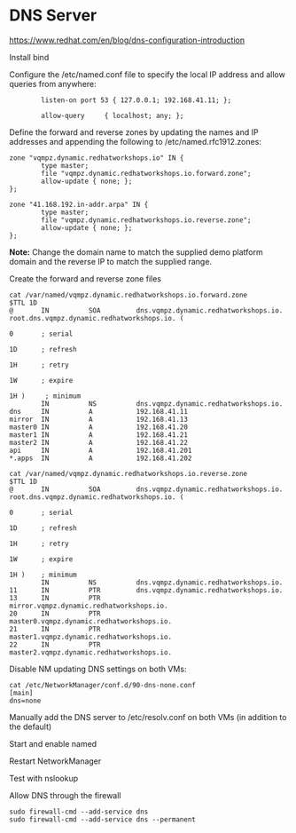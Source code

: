 # DNS Server

https://www.redhat.com/en/blog/dns-configuration-introduction

Install bind

Configure the /etc/named.conf file to specify the local IP address and allow queries from anywhere:

```
        listen-on port 53 { 127.0.0.1; 192.168.41.11; };

        allow-query     { localhost; any; };
```        

Define the forward and reverse zones by updating the names and IP addresses and appending the following to /etc/named.rfc1912.zones:

```
zone "vqmpz.dynamic.redhatworkshops.io" IN {
        type master;
        file "vqmpz.dynamic.redhatworkshops.io.forward.zone";
        allow-update { none; };
};

zone "41.168.192.in-addr.arpa" IN {
        type master;
        file "vqmpz.dynamic.redhatworkshops.io.reverse.zone";
        allow-update { none; };
};
```

**Note:** Change the domain name to match the supplied demo platform domain and the reverse IP to match the supplied range.

Create the forward and reverse zone files

```
cat /var/named/vqmpz.dynamic.redhatworkshops.io.forward.zone
$TTL 1D
@       IN          SOA         dns.vqmpz.dynamic.redhatworkshops.io.   root.dns.vqmpz.dynamic.redhatworkshops.io. (
                                                                                    0       ; serial
                                                                                    1D      ; refresh
                                                                                    1H      ; retry
                                                                                    1W      ; expire
                                                                                    1H )     ; minimum
        IN          NS          dns.vqmpz.dynamic.redhatworkshops.io.
dns     IN          A           192.168.41.11   
mirror  IN          A           192.168.41.13            
master0 IN          A           192.168.41.20    
master1 IN          A           192.168.41.21    
master2 IN          A           192.168.41.22
api     IN          A           192.168.41.201
*.apps  IN          A           192.168.41.202
```

```
cat /var/named/vqmpz.dynamic.redhatworkshops.io.reverse.zone
$TTL 1D
@       IN          SOA         dns.vqmpz.dynamic.redhatworkshops.io.   root.dns.vqmpz.dynamic.redhatworkshops.io. (
                                                                                    0       ; serial
                                                                                    1D      ; refresh
                                                                                    1H      ; retry
                                                                                    1W      ; expire
                                                                                    1H )    ; minimum
        IN          NS          dns.vqmpz.dynamic.redhatworkshops.io.
11      IN          PTR         dns.vqmpz.dynamic.redhatworkshops.io.  
13      IN          PTR         mirror.vqmpz.dynamic.redhatworkshops.io.                
20      IN          PTR         master0.vqmpz.dynamic.redhatworkshops.io. 
21      IN          PTR         master1.vqmpz.dynamic.redhatworkshops.io. 
22      IN          PTR         master2.vqmpz.dynamic.redhatworkshops.io. 
```

Disable NM updating DNS settings on both VMs:

```
cat /etc/NetworkManager/conf.d/90-dns-none.conf
[main]
dns=none
```
Manually add the DNS server to /etc/resolv.conf on both VMs (in addition to the default)

Start and enable named 

Restart NetworkManager

Test with nslookup

Allow DNS through the firewall

```
sudo firewall-cmd --add-service dns
sudo firewall-cmd --add-service dns --permanent
```

